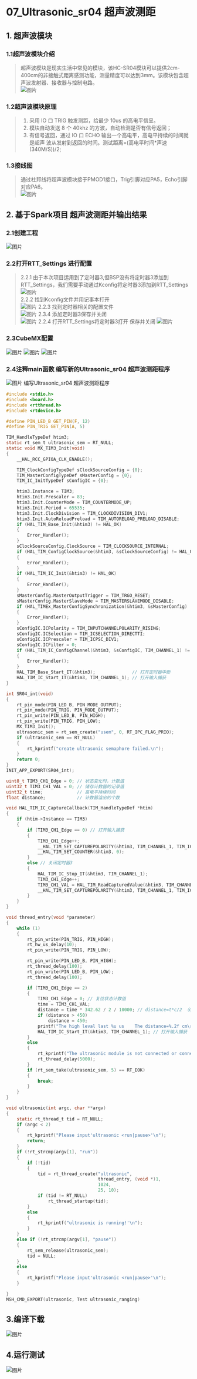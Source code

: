 # 07_Ultrasonic_sr04 超声波测距
## 1. 超声波模块
### 1.1超声波模块介绍
> 超声波模块是现实生活中常见的模块，该HC-SR04模块可以提供2cm-400cm的非接触式距离感测功能，测量精度可以达到3mm。该模块包含超声波发射器、接收器与控制电路。  
![图片](../07_Ultrasonic_sr04/image/超声波模块.png)
### 1.2超声波模块原理
> 1. 采用 IO 口 TRIG 触发测距，给最少 10us 的高电平信呈。
> 2. 模块自动发送 8 个 40khz 的方波，自动检测是否有信号返回；
> 3. 有信号返回，通过 IO 口 ECHO 输出一个高电平，高电平持续的时间就是超声
波从发射到返回的时间。测试距离=(高电平时间*声速(340M/S))/2;
### 1.3接线图
> 通过杜邦线将超声波模块接于PMOD1接口，Trig引脚对应PA5，Echo引脚对应PA6。  
![图片](../07_Ultrasonic_sr04/image/接线图.png)
## 2. 基于Spark项目 超声波测距并输出结果
### 2.1创建工程
![图片](../07_Ultrasonic_sr04/image/创建工程.png)
### 2.2打开RTT_Settings 进行配置
> 2.2.1 由于本次项目运用到了定时器3,但BSP没有将定时器3添加到RTT_Settings，我们需要手动通过Kconfig将定时器3添加到RTT_Settings  
![图片](../07_Ultrasonic_sr04/image/添加定时器.png)  
2.2.2 找到Kconfig文件并用记事本打开  
![图片](../07_Ultrasonic_sr04/image/添加定时器1.png) 
2.2.3 找到定时器相关的配置文件  
![图片](../07_Ultrasonic_sr04/image/添加定时器2.png) 
2.3.4 添加定时器3保存并关闭  
![图片](../07_Ultrasonic_sr04/image/添加定时器3.png) 
2.2.4 打开RTT_Settings将定时器3打开 保存并关闭
![图片](../07_Ultrasonic_sr04/image/添加定时器4.png)
### 2.3CubeMX配置
![图片](../07_Ultrasonic_sr04/image/CubeMX.png)
![图片](../07_Ultrasonic_sr04/image/CubeMX1.png)
![图片](../07_Ultrasonic_sr04/image/CubeMX2.png)
### 2.4注释main函数 编写新的Ultrasonic_sr04 超声波测距程序
![图片](../07_Ultrasonic_sr04/image/编写函数.png)
编写Ultrasonic_sr04 超声波测距程序
```C
#include <stdio.h>
#include <board.h>
#include <rtthread.h>
#include <rtdevice.h>

#define PIN_LED_B GET_PIN(F, 12)
#define PIN_TRIG GET_PIN(A, 5)

TIM_HandleTypeDef htim3;
static rt_sem_t ultrasonic_sem = RT_NULL;
static void MX_TIM3_Init(void)
{
    __HAL_RCC_GPIOA_CLK_ENABLE();

    TIM_ClockConfigTypeDef sClockSourceConfig = {0};
    TIM_MasterConfigTypeDef sMasterConfig = {0};
    TIM_IC_InitTypeDef sConfigIC = {0};

    htim3.Instance = TIM3;
    htim3.Init.Prescaler = 83;
    htim3.Init.CounterMode = TIM_COUNTERMODE_UP;
    htim3.Init.Period = 65535;
    htim3.Init.ClockDivision = TIM_CLOCKDIVISION_DIV1;
    htim3.Init.AutoReloadPreload = TIM_AUTORELOAD_PRELOAD_DISABLE;
    if (HAL_TIM_Base_Init(&htim3) != HAL_OK)
    {
        Error_Handler();
    }
    sClockSourceConfig.ClockSource = TIM_CLOCKSOURCE_INTERNAL;
    if (HAL_TIM_ConfigClockSource(&htim3, &sClockSourceConfig) != HAL_OK)
    {
        Error_Handler();
    }
    if (HAL_TIM_IC_Init(&htim3) != HAL_OK)
    {
        Error_Handler();
    }
    sMasterConfig.MasterOutputTrigger = TIM_TRGO_RESET;
    sMasterConfig.MasterSlaveMode = TIM_MASTERSLAVEMODE_DISABLE;
    if (HAL_TIMEx_MasterConfigSynchronization(&htim3, &sMasterConfig) != HAL_OK)
    {
        Error_Handler();
    }
    sConfigIC.ICPolarity = TIM_INPUTCHANNELPOLARITY_RISING;
    sConfigIC.ICSelection = TIM_ICSELECTION_DIRECTTI;
    sConfigIC.ICPrescaler = TIM_ICPSC_DIV1;
    sConfigIC.ICFilter = 0;
    if (HAL_TIM_IC_ConfigChannel(&htim3, &sConfigIC, TIM_CHANNEL_1) != HAL_OK)
    {
        Error_Handler();
    }
    HAL_TIM_Base_Start_IT(&htim3);              // 打开定时器中断
    HAL_TIM_IC_Start_IT(&htim3, TIM_CHANNEL_1); // 打开输入捕获
}

int SR04_int(void)
{
    rt_pin_mode(PIN_LED_B, PIN_MODE_OUTPUT);
    rt_pin_mode(PIN_TRIG, PIN_MODE_OUTPUT);
    rt_pin_write(PIN_LED_B, PIN_HIGH);
    rt_pin_write(PIN_TRIG, PIN_LOW);
    MX_TIM3_Init();
    ultrasonic_sem = rt_sem_create("usem", 0, RT_IPC_FLAG_PRIO);
    if (ultrasonic_sem == RT_NULL)
    {
        rt_kprintf("create ultrasonic semaphore failed.\n");
    }
    return 0;
}
INIT_APP_EXPORT(SR04_int);

uint8_t TIM3_CH1_Edge = 0; // 状态变化时，计数值
uint32_t TIM3_CH1_VAL = 0; // 储存计数器的记录值
uint32_t time;             // 高电平持续时间
float distance;            // 计数器溢出的个数

void HAL_TIM_IC_CaptureCallback(TIM_HandleTypeDef *htim)
{
    if (htim->Instance == TIM3)
    {
        if (TIM3_CH1_Edge == 0) // 打开输入捕获
        {
            TIM3_CH1_Edge++;                                                              // 进入捕获下降沿状态
            __HAL_TIM_SET_CAPTUREPOLARITY(&htim3, TIM_CHANNEL_1, TIM_ICPOLARITY_FALLING); // 设置捕获极性为下降沿
            __HAL_TIM_SET_COUNTER(&htim3, 0);                                             // 设置定时器CNT计数器的值为0
        }
        else // 关闭定时器3
        {
            HAL_TIM_IC_Stop_IT(&htim3, TIM_CHANNEL_1);                                   // 关闭定时器3
            TIM3_CH1_Edge++;                                                             // 进入到主函数状态
            TIM3_CH1_VAL = HAL_TIM_ReadCapturedValue(&htim3, TIM_CHANNEL_1);             // 读取捕获通道的值
            __HAL_TIM_SET_CAPTUREPOLARITY(&htim3, TIM_CHANNEL_1, TIM_ICPOLARITY_RISING); // 设置捕获极性为上降沿
        }
    }
}

void thread_entry(void *parameter)
{
    while (1)
    {
        rt_pin_write(PIN_TRIG, PIN_HIGH);
        rt_hw_us_delay(10);
        rt_pin_write(PIN_TRIG, PIN_LOW);

        rt_pin_write(PIN_LED_B, PIN_HIGH);
        rt_thread_delay(100);
        rt_pin_write(PIN_LED_B, PIN_LOW);
        rt_thread_delay(100);

        if (TIM3_CH1_Edge == 2)
        {
            TIM3_CH1_Edge = 0; // 复位状态计数值
            time = TIM3_CH1_VAL;
            distance = time * 342.62 / 2 / 10000; // distance=t*c/2 （c为室温在20摄氏度时声速）
            if (distance > 450)
                distance = 450;
            printf("The high leval last %u us    The distance=%.2f cm\r\n", time, distance);
            HAL_TIM_IC_Start_IT(&htim3, TIM_CHANNEL_1); // 打开输入捕获
        }
        else
        {
            rt_kprintf("The ultrasonic module is not connected or connected incorrectly.\r\n");
            rt_thread_delay(5000);
        }
        if (rt_sem_take(ultrasonic_sem, 5) == RT_EOK)
        {
            break;
        }
    }
}

void ultrasonic(int argc, char **argv)
{
    static rt_thread_t tid = RT_NULL;
    if (argc < 2)
    {
        rt_kprintf("Please input'ultrasonic <run|pause>'\n");
        return;
    }
    if (!rt_strcmp(argv[1], "run"))
    {
        if (!tid)
        {
            tid = rt_thread_create("ultrasonic",
                                   thread_entry, (void *)1,
                                   1024,
                                   25, 10);
            if (tid != RT_NULL)
                rt_thread_startup(tid);
        }
        else
        {
            rt_kprintf("ultrasonic is running!'\n");
        }
    }
    else if (!rt_strcmp(argv[1], "pause"))
    {
        rt_sem_release(ultrasonic_sem);
        tid = NULL;
    }
    else
    {
        rt_kprintf("Please input'ultrasonic <run|pause>'\n");
    }

}
MSH_CMD_EXPORT(ultrasonic, Test ultrasonic_ranging)
```
## 3.编译下载
![图片](../07_Ultrasonic_sr04/image/编译下载.png)
## 4.运行测试
![图片](../07_Ultrasonic_sr04/image/实验结果.png)